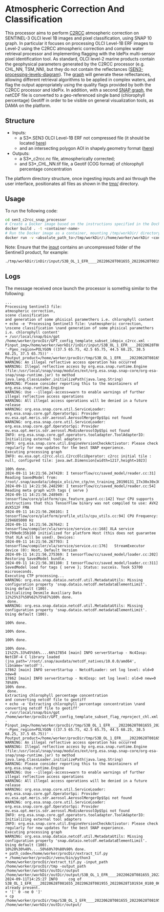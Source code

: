 # Atmospheric Correction And Classification

This processor aims to perform [C2RCC](https://www.brockmann-consult.de/wp-content/uploads/2017/11/sco1_12brockmann.pdf) atmospheric correction on SENTINEL-3 OLCI level 1B images and pixel classification, using SNAP 10 graph.
In particular it focuses on processing OLCI Level-1B ERF images to Level-2 using the C2RCC atmospheric correction and complex water retrieval processor and implementing flagging with the IdePix multi-sensor pixel identification tool. As standard, OLCI level-2 marine products contain the geophysical parameters generated by the C2RCC processor (e.g. CHL_NN, TSM_NN), but they do not contain the reflectances ([SEN3-processing-levels-diagram](https://user.eumetsat.int/s3/eup-strapi-media/OLCI_all_products_2f364dde4c.png)). The [graph](sen3_c2rcc_snap_processor/GPT_config_template_subset_idepix_c2rcc.xml) will generate these reflectances, allowing different retrieval algorithms to be applied in complex waters, and flag the output appropriately using the quality flags provided by both the C2RCC processor and IdePix.
In addition, with a second [SNAP graph](sen3_c2rcc_snap_processor/GPT_config_template_subset_flag_reproject_chl.xml), the netCDF file is converted to a geo-referenced single band (chlorophyll percentage) Geotiff in order to be visible on general visualization tools, as DAMA on the platform.

## Structure
* Inputs:
    * a S3*.SEN3 OLCI Level-1B ERF not compressed file (it should be located [here](tmp/workDir/inDir/input/))
    * and an intersecting polygon AOI in shapely.geometry format ([here](tmp/FSTEP-WPS-INPUT.properties))
* Outputs:
    * a S3*_c2rcc.nc file, atmospherically corrected;
    * and S3*_CHL_NN.tif file, a Geotif (COG format) of chlorophyll percentage concentration

The platform directory structure, once ingesting inputs and aoi through the user interface, positionates all files as shown in the [tmp/](tmp/) directory.

## Usage
To run the following code:
```bash
cd sen3_c2rcc_snap_processor
# Create a Docker image based on the instructions specified in the Dockerfile located in the current directory and call it <container-name>
docker build . -t <container-name>
# Run the Docker image as a container, mounting /tmp/workDir/ directory into the container at the /home/worker/workDir path
docker run -v <absolute_path_to>/tmp/workDir/:/home/worker/workDir <container-name>
```

Note: Ensure that the [input](tmp/workDir/inDir/input/) contains an uncompressed folder of the Sentinel3 product, for example:
 
```bash
./tmp/workDir/inDir/input/S3B_OL_1_EFR____20220628T081655_20220628T081955_20220628T101934_0180_067_292_1800_PS2_O_NR_002.SEN3
```

## Logs
The message received once launch the processor is somethig similar to the following:

```
...
Processing Sentinel3 file:
atmospheric correction,
scene classification
and generation of some phisical paramethers i.e. chlorophyll content
+ echo -e 'Processing Sentinel3 file: \natmospheric correction, \nscene classification \nand generation of some phisical paramethers i.e. chlorophyll content'
+ /usr/local/snap/bin/gpt /home/worker/procDir/GPT_config_template_subset_idepix_c2rcc.xml -Pinput_img=/home/worker/workDir/inDir/input/S3B_OL_1_EFR____20220628T081655_20220628T081955_20220628T101934_0180_067_292_1800_PS2_O_NR_002.SEN3/xfdumanifest.xml '-Pgeo_region=POLYGON ((37.5 65.75, 42.5 65.75, 44.5 68.25, 38.5 68.25, 37.5 65.75))' -Poutput_product=/home/worker/procDir/tmp/S3B_OL_1_EFR____20220628T081655_20220628T081955_20220628T101934_0180_067_292_1800_PS2_O_NR_002_c2rcc.nc
WARNING: An illegal reflective access operation has occurred
WARNING: Illegal reflective access by org.esa.snap.runtime.Engine (file:/usr/local/snap/snap/modules/ext/org.esa.snap.snap-core/org-esa-snap/snap-runtime.jar) to method java.lang.ClassLoader.initializePath(java.lang.String)
WARNING: Please consider reporting this to the maintainers of org.esa.snap.runtime.Engine
WARNING: Use --illegal-access=warn to enable warnings of further illegal reflective access operations
WARNING: All illegal access operations will be denied in a future release
WARNING: org.esa.snap.core.util.ServiceLoader: org.esa.snap.core.gpf.OperatorSpi: Provider eu.esa.opt.meris.sdr.aerosol.AerosolMergerOp$Spi not found
WARNING: org.esa.snap.core.util.ServiceLoader: org.esa.snap.core.gpf.OperatorSpi: Provider eu.esa.opt.meris.sdr.aerosol.ModisAerosolOp$Spi not found
INFO: org.esa.snap.core.gpf.operators.tooladapter.ToolAdapterIO: Initializing external tool adapters
INFO: org.esa.snap.core.util.EngineVersionCheckActivator: Please check regularly for new updates for the best SNAP experience.
Executing processing graph
INFO: eu.esa.opt.c2rcc.olci.C2rccOlciOperator: c2rcc initial tile : null, configured tile: java.awt.Dimension[width=1217,height=1023]

100% done.
2024-09-11 14:21:56.247420: I tensorflow/cc/saved_model/reader.cc:31] Reading SavedModel from: /root/.snap/auxdata/idepix_olci/nn_ctp/nn_training_20190131_I7x30x30x30x10x2xO1
2024-09-11 14:21:56.248290: I tensorflow/cc/saved_model/reader.cc:54] Reading meta graph with tags { serve }
2024-09-11 14:21:56.248949: I tensorflow/core/platform/cpu_feature_guard.cc:142] Your CPU supports instructions that this TensorFlow binary was not compiled to use: AVX2 AVX512F FMA
2024-09-11 14:21:56.266101: I tensorflow/core/platform/profile_utils/cpu_utils.cc:94] CPU Frequency: 2294605000 Hz
2024-09-11 14:21:56.267642: I tensorflow/compiler/xla/service/service.cc:168] XLA service 0x709e0c35b160 initialized for platform Host (this does not guarantee that XLA will be used). Devices:
2024-09-11 14:21:56.267703: I tensorflow/compiler/xla/service/service.cc:176]   StreamExecutor device (0): Host, Default Version
2024-09-11 14:21:56.275369: I tensorflow/cc/saved_model/loader.cc:202] Restoring SavedModel bundle.
2024-09-11 14:21:56.301108: I tensorflow/cc/saved_model/loader.cc:311] SavedModel load for tags { serve }; Status: success. Took 53700 microseconds.
Executing CTP processing...
WARNING: org.esa.snap.dataio.netcdf.util.MetadataUtils: Missing configuration property 'snap.dataio.netcdf.metadataElementLimit'. Using default (100).
Initializing Desmile Auxiliary Data
12%25%37%50%62%75%87%100% done.
 done.
WARNING: org.esa.snap.dataio.netcdf.util.MetadataUtils: Missing configuration property 'snap.dataio.netcdf.metadataElementLimit'. Using default (100).

100% done.

100% done.

100% done.

100% done.
11%22%.33%45%56%....66%17854 [main] INFO serverStartup - Nc4Iosp: NetCDF-4 C library loaded (jna_path='/root/.snap/auxdata/netcdf_natives/10.0.0/amd64', libname='netcdf').
17862 [main] INFO serverStartup - NetcdfLoader: set log level: old=0 new=0
17862 [main] INFO serverStartup - Nc4Iosp: set log level: old=0 new=0
78%89%
100% done.
 done.
Extracting chlorophyll percentage concentration
and converting netcdf file to geotiff
+ echo -e 'Extracting chlorophyll percentage concentration \nand converting netcdf file to geotiff'
+ /usr/local/snap/bin/gpt /home/worker/procDir/GPT_config_template_subset_flag_reproject_chl.xml -Pinput_img=/home/worker/procDir/tmp/S3B_OL_1_EFR____20220628T081655_20220628T081955_20220628T101934_0180_067_292_1800_PS2_O_NR_002_c2rcc.nc '-Pgeo_region=POLYGON ((37.5 65.75, 42.5 65.75, 44.5 68.25, 38.5 68.25, 37.5 65.75))' -Poutput_product=/home/worker/procDir/tmp/S3B_OL_1_EFR____20220628T081655_20220628T081955_20220628T101934_0180_067_292_1800_PS2_O_NR_002_CHL_NN.tif
WARNING: An illegal reflective access operation has occurred
WARNING: Illegal reflective access by org.esa.snap.runtime.Engine (file:/usr/local/snap/snap/modules/ext/org.esa.snap.snap-core/org-esa-snap/snap-runtime.jar) to method java.lang.ClassLoader.initializePath(java.lang.String)
WARNING: Please consider reporting this to the maintainers of org.esa.snap.runtime.Engine
WARNING: Use --illegal-access=warn to enable warnings of further illegal reflective access operations
WARNING: All illegal access operations will be denied in a future release
WARNING: org.esa.snap.core.util.ServiceLoader: org.esa.snap.core.gpf.OperatorSpi: Provider eu.esa.opt.meris.sdr.aerosol.AerosolMergerOp$Spi not found
WARNING: org.esa.snap.core.util.ServiceLoader: org.esa.snap.core.gpf.OperatorSpi: Provider eu.esa.opt.meris.sdr.aerosol.ModisAerosolOp$Spi not found
INFO: org.esa.snap.core.gpf.operators.tooladapter.ToolAdapterIO: Initializing external tool adapters
INFO: org.esa.snap.core.util.EngineVersionCheckActivator: Please check regularly for new updates for the best SNAP experience.
Executing processing graph
WARNING: org.esa.snap.dataio.netcdf.util.MetadataUtils: Missing configuration property 'snap.dataio.netcdf.metadataElementLimit'. Using default (100).
10%20%30%40%....50%60%70%80%90% done.
+ path_code=/home/worker/procDir/extract_tif.py
+ /home/worker/procDir/venv/bin/python3 /home/worker/procDir/extract_tif.py -input_path /home/worker/procDir/tmp -output_path /home/worker/workDir/outDir/output
/home/worker/workDir/outDir/output/S3B_OL_1_EFR____20220628T081655_20220628T081955_20220628T101934_0180_067_292_1800_PS2_O_NR_002_CHL_NN.tif
2024-09-11T14:25:27 INFO     cog of S3B_OL_1_EFR____20220628T081655_20220628T081955_20220628T101934_0180_067_292_1800_PS2_O_NR_002_CHL_NN.tif already present.
+ '[' 0 -ne 0 ']'
+ cp /home/worker/procDir/tmp/S3B_OL_1_EFR____20220628T081655_20220628T081955_20220628T101934_0180_067_292_1800_PS2_O_NR_002_c2rcc.nc /home/worker/workDir/outDir/output/

```
